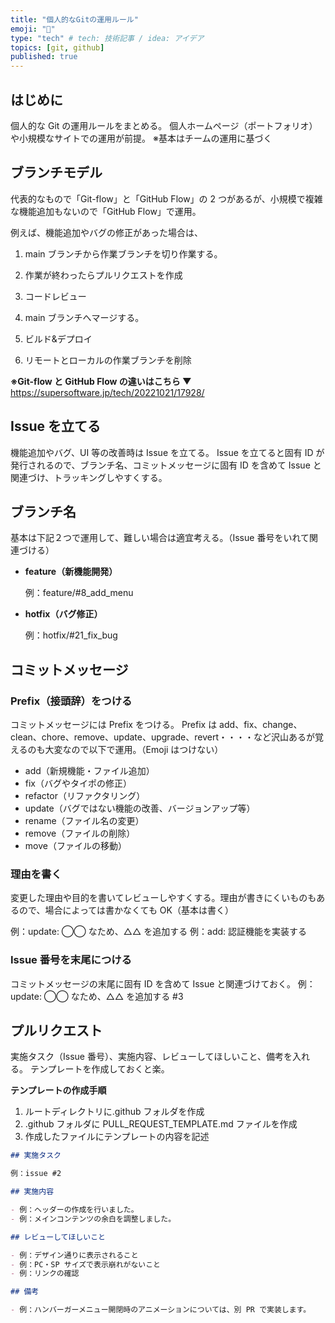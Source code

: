 ```yaml
---
title: "個人的なGitの運用ルール"
emoji: "🚀"
type: "tech" # tech: 技術記事 / idea: アイデア
topics: [git, github]
published: true
---
```


## はじめに

個人的な Git の運用ルールをまとめる。
個人ホームページ（ポートフォリオ）や小規模なサイトでの運用が前提。
※基本はチームの運用に基づく

## ブランチモデル

代表的なもので「Git-flow」と「GitHub Flow」の 2 つがあるが、小規模で複雑な機能追加もないので「GitHub Flow」で運用。

例えば、機能追加やバグの修正があった場合は、

1. main ブランチから作業ブランチを切り作業する。

2. 作業が終わったらプルリクエストを作成

3. コードレビュー

4. main ブランチへマージする。

5. ビルド&デプロイ

6. リモートとローカルの作業ブランチを削除

**※Git-flow と GitHub Flow の違いはこちら ▼**
<https://supersoftware.jp/tech/20221021/17928/>

## Issue を立てる

機能追加やバグ、UI 等の改善時は Issue を立てる。
Issue を立てると固有 ID が発行されるので、ブランチ名、コミットメッセージに固有 ID を含めて Issue と関連づけ、トラッキングしやすくする。

## ブランチ名

基本は下記２つで運用して、難しい場合は適宜考える。（Issue 番号をいれて関連づける）

- **feature（新機能開発）**

  例：feature/#8_add_menu

- **hotfix（バグ修正）**

  例：hotfix/#21_fix_bug

## コミットメッセージ

### Prefix（接頭辞）をつける

コミットメッセージには Prefix をつける。
Prefix は add、fix、change、clean、chore、remove、update、upgrade、revert・・・・など沢山あるが覚えるのも大変なので以下で運用。（Emoji はつけない）

- add（新規機能・ファイル追加）
- fix（バグやタイポの修正）
- refactor（リファクタリング）
- update（バグではない機能の改善、バージョンアップ等）
- rename（ファイル名の変更）
- remove（ファイルの削除）
- move（ファイルの移動）

### 理由を書く

変更した理由や目的を書いてレビューしやすくする。理由が書きにくいものもあるので、場合によっては書かなくても OK（基本は書く）

例：update: ◯◯ なため、△△ を追加する
例：add: 認証機能を実装する

### Issue 番号を末尾につける

コミットメッセージの末尾に固有 ID を含めて Issue と関連づけておく。
例：update: ◯◯ なため、△△ を追加する #3

## プルリクエスト

実施タスク（Issue 番号）、実施内容、レビューしてほしいこと、備考を入れる。
テンプレートを作成しておくと楽。

**テンプレートの作成手順**

1. ルートディレクトリに.github フォルダを作成
2. .github フォルダに PULL_REQUEST_TEMPLATE.md ファイルを作成
3. 作成したファイルにテンプレートの内容を記述

```md:/.github/PULL_REQUEST_TEMPLATE.md
## 実施タスク

例：issue #2

## 実施内容

- 例：ヘッダーの作成を行いました。
- 例：メインコンテンツの余白を調整しました。

## レビューしてほしいこと

- 例：デザイン通りに表示されること
- 例：PC・SP サイズで表示崩れがないこと
- 例：リンクの確認

## 備考

- 例：ハンバーガーメニュー開閉時のアニメーションについては、別 PR で実装します。

```
